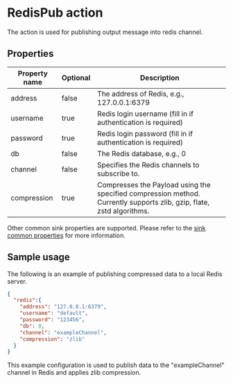 # RedisPub action

The action is used for publishing output message into redis channel.

## Properties

| Property name  | Optional | Description                                           |
|----------------|----------|-------------------------------------------------------|
| address        | false    | The address of Redis, e.g., 127.0.0.1:6379                        |
| username       | true     | Redis login username (fill in if authentication is required)                         |
| password       | true     | Redis login password (fill in if authentication is required)               |
| db             | false    | The Redis database, e.g., 0        |
| channel        | false    | Specifies the Redis channels to subscribe to.     |
| compression    | true     | Compresses the Payload using the specified compression method. Currently supports zlib, gzip, flate, zstd algorithms.|

Other common sink properties are supported. Please refer to the [sink common properties](../overview.md#common-properties) for more information.

## Sample usage

The following is an example of publishing compressed data to a local Redis server.

```json
{
  "redis":{
    "address": "127.0.0.1:6379",
    "username": "default",
    "password": "123456",
    "db": 0,
    "channel": "exampleChannel",
    "compression": "zlib"
  }
}
```

This example configuration is used to publish data to the "exampleChannel" channel in Redis and applies zlib compression.
